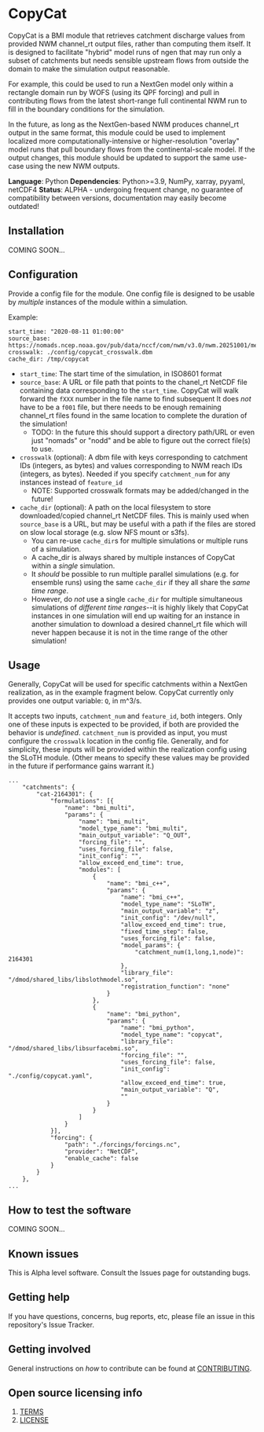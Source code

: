 # CopyCat

CopyCat is a BMI module that retrieves catchment discharge values from provided NWM channel_rt output files, rather than computing them itself. It is designed to facilitate "hybrid" model runs of ngen that may run only a subset of catchments but needs sensible upstream flows from outside the domain to make the simulation output reasonable.

For example, this could be used to run a NextGen model only within a rectangle domain run by WOFS (using its QPF forcing) and pull in contributing flows from the latest short-range full continental NWM run to fill in the boundary conditions for the simulation.

In the future, as long as the NextGen-based NWM produces channel_rt output in the same format, this module could be used to implement localized more computationally-intensive or higher-resolution "overlay" model runs that pull boundary flows from the continental-scale model. If the output changes, this module should be updated to support the same use-case using the new NWM outputs.

**Language**: Python
**Dependencies**: Python>=3.9, NumPy, xarray, pyyaml, netCDF4
**Status**: ALPHA - undergoing frequent change, no guarantee of compatibility between versions, documentation may easily become outdated!

## Installation

COMING SOON...

## Configuration

Provide a config file for the module. One config file is designed to be usable by *multiple* instances of the module within a simulation.

Example: 
```
start_time: "2020-08-11 01:00:00"
source_base: https://nomads.ncep.noaa.gov/pub/data/nccf/com/nwm/v3.0/nwm.20251001/medium_range_blend/nwm.t06z.medium_range_blend.channel_rt.f001.conus.nc
crosswalk: ./config/copycat_crosswalk.dbm
cache_dir: /tmp/copycat
```

* `start_time`: The start time of the simulation, in ISO8601 format
* `source_base`: A URL or file path that points to the chanel_rt NetCDF file containing data corresponding to the `start_time`. CopyCat will walk forward the `fXXX` number in the file name to find subsequent It does *not* have to be a `f001` file, but there needs to be enough remaining channel_rt files found in the same location to complete the duration of the simulation!
  * TODO: In the future this should support a directory path/URL or even just "nomads" or "nodd" and be able to figure out the correct file(s) to use. 
* `crosswalk` (optional): A dbm file with keys corresponding to catchment IDs (integers, as bytes) and values corresponding to NWM reach IDs (integers, as bytes). Needed if you specify `catchment_num` for any instances instead of `feature_id`
  * NOTE: Supported crosswalk formats may be added/changed in the future!
* `cache_dir` (optional): A path on the local filesystem to store downloaded/copied channel_rt NetCDF files. This is mainly used when `source_base` is a URL, but may be useful with a path if the files are stored on slow local storage (e.g. slow NFS mount or s3fs).
  * You can re-use `cache_dir`s for multiple simulations or multiple runs of a simulation.
  * A cache_dir is always shared by multiple instances of CopyCat within a *single* simulation.
  * It *should* be possible to run multiple parallel simulations (e.g. for ensemble runs) using the same `cache_dir` if they all share the *same time range*.
  * However, do *not* use a single `cache_dir` for multiple simultaneous simulations of *different time ranges*--it is highly likely that CopyCat instances in one simulation will end up waiting for an instance in another simulation to download a desired channel_rt file which will never happen because it is not in the time range of the other simulation!


## Usage

Generally, CopyCat will be used for specific catchments within a NextGen realization, as in the example fragment below. CopyCat currently only provides one output variable: `Q`, in m^3/s.

It accepts two inputs, `catchment_num` and `feature_id`, both integers. Only one of these inputs is expected to be provided, if both are provided the behavior is *undefined*. `catchment_num` is provided as input, you must configure the `crosswalk` location in the config file. Generally, and for simplicity, these inputs will be provided within the realization config using the SLoTH module. (Other means to specify these values may be provided in the future if performance gains warrant it.)

```
...
    "catchments": {
        "cat-2164301": {
            "formulations": [{
                "name": "bmi_multi",
                "params": {
                    "name": "bmi_multi",
                    "model_type_name": "bmi_multi",
                    "main_output_variable": "Q_OUT",
                    "forcing_file": "",
                    "uses_forcing_file": false,
                    "init_config": "",
                    "allow_exceed_end_time": true,
                    "modules": [
                        {
                            "name": "bmi_c++",
                            "params": {
                                "name": "bmi_c++",
                                "model_type_name": "SLoTH",
                                "main_output_variable": "z",
                                "init_config": "/dev/null",
                                "allow_exceed_end_time": true,
                                "fixed_time_step": false,
                                "uses_forcing_file": false,
                                "model_params": {
                                    "catchment_num(1,long,1,node)": 2164301
                                },
                                "library_file": "/dmod/shared_libs/libslothmodel.so",
                                "registration_function": "none"
                            }
                        },
                        {
                            "name": "bmi_python",
                            "params": {
                                "name": "bmi_python",
                                "model_type_name": "copycat",
                                "library_file": "/dmod/shared_libs/libsurfacebmi.so",
                                "forcing_file": "",
                                "uses_forcing_file": false,
                                "init_config": "./config/copycat.yaml",
                                "allow_exceed_end_time": true,
                                "main_output_variable": "Q",
                                ""
                            }
                        }
                    ]
                }
            }],
            "forcing": {
                "path": "./forcings/forcings.nc",
                "provider": "NetCDF",
                "enable_cache": false
            }
        }
    },
...
```

## How to test the software

COMING SOON...

## Known issues

This is Alpha level software. Consult the Issues page for outstanding bugs.

## Getting help

If you have questions, concerns, bug reports, etc, please file an issue in this repository's Issue Tracker.

## Getting involved

General instructions on _how_ to contribute can be found at [CONTRIBUTING](CONTRIBUTING.md).

## Open source licensing info

1. [TERMS](TERMS.md)
2. [LICENSE](LICENSE)

<!-- 
## Credits and references

1. Projects that inspired you
2. Related projects
3. Books, papers, talks, or other sources that have meaningful impact or influence on this project
-->